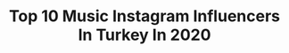 ---
title: Top 10 Music Instagram Influencers In Turkey In 2020
description: >-
  Find top music Instagram influencers in Turkey in 2020. Most popular hashtags: #stayhome #summer #love #halloween.
platform: Instagram
profiles:
  - username: "massakaofficial"
    fullname: >-
      MASSAKA
    location: "Turkey"
    followers: 416073
    engagement: 1223
    commentsToLikes: 0.044553
    id: ck6ubr9hmb8n90j717bfrmf6t
    verified: true
    hashtags: "#eskiyadunyayahukumdarolmaz, #7g, #amerika, #tarz"
  - username: "osmanyildizofficial"
    fullname: >-
      Osman Yildiz
    location: "Turkey"
    followers: 69438
    engagement: 239
    commentsToLikes: 0.075175
    id: ck5znvl9ip8ai0i14bj6k1v41
    verified: false
    hashtags: "#todayimwearing, #beautiful, #ootd, #style"
  - username: "atliemree"
    fullname: >-
      Emre Atlı
    location: "Turkey"
    followers: 34567
    engagement: 891
    commentsToLikes: 0.017776
    id: ck14hxki2cn3w0i19p6uyac0o
    verified: false
    hashtags: "#yak, #halloween"
  - username: "deryaulugg"
    fullname: >-
      Derya ULUĞ
    location: "Turkey"
    followers: 779831
    engagement: 388
    commentsToLikes: 0.012114
    id: ck14hxl49cn6e0i198rb5w9y5
    verified: true
    hashtags: "#mervekenanwedding, #10toqueschallenge, #quarantinedays, #nofilter"
  - username: "chrischavezyoga"
    fullname: >-
      Chris Chavez
    location: "Turkey"
    followers: 18973
    engagement: 374
    commentsToLikes: 0.038567
    id: ck14hs24fbucv0i1936c7z32v
    verified: false
    hashtags: "#trust, #positivevibes, #onearmhandstand, #yogapose"
  - username: "handesubasicom"
    fullname: >-
      Hande Subaşı
    location: "Turkey"
    followers: 167843
    engagement: 368
    commentsToLikes: 0.013667
    id: ck5hsjvhzwpq70i111ix7etml
    verified: true
    hashtags: "#kuzen, #kaan, #londra, #evdekal"
  - username: "djkbilly"
    fullname: >-
      Onur Kaymak
    location: "Turkey"
    followers: 10986
    engagement: 538
    commentsToLikes: 0.060334
    id: ck5zsqxhtz11u0i144vv6dn1z
    verified: false
    hashtags: "#summer, #summer19, #weekendvibes, #stayhome"
  - username: "kozmos.35"
    fullname: >-
      K 0 Z M 0 S
    location: "Turkey"
    followers: 10595
    engagement: 939
    commentsToLikes: 0.018788
    id: ck5hsn6xiwv950i11c2kbnt6m
    verified: false
    hashtags: "#heykozinthegame"
  - username: "deliseyyahra"
    fullname: >-
      Rıza 🇹🇷
    location: "Turkey"
    followers: 2681
    engagement: 2729
    commentsToLikes: 0.254169
    id: ck5q498xno8z20i11uhgefqrs
    verified: false
    hashtags: ""
  - username: "karadumanmusic"
    fullname: >-
      Emrah Karaduman
    location: "Turkey"
    followers: 210721
    engagement: 638
    commentsToLikes: 0.083501
    id: ck5hpm0mlrkx00i11l2pqf0ix
    verified: true
    hashtags: "#eastvillage, #ben, #bombarduman, #dmc"
---